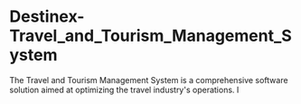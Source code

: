# Destinex-Travel_and_Tourism_Management_System
The Travel and Tourism Management System is a comprehensive software solution aimed at optimizing the travel industry's operations. I
